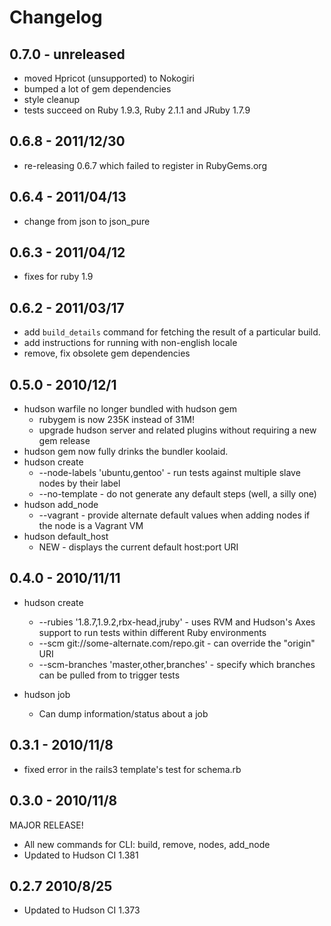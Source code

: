 # Changelog

## 0.7.0 - unreleased

* moved Hpricot (unsupported) to Nokogiri
* bumped a lot of gem dependencies
* style cleanup
* tests succeed on Ruby 1.9.3, Ruby 2.1.1 and JRuby 1.7.9

## 0.6.8 - 2011/12/30

* re-releasing 0.6.7 which failed to register in RubyGems.org

## 0.6.4 - 2011/04/13

* change from json to json_pure

## 0.6.3 - 2011/04/12

* fixes for ruby 1.9

## 0.6.2 - 2011/03/17

* add `build_details` command for fetching the result of a particular build.
* add instructions for running with non-english locale
* remove, fix obsolete gem dependencies

## 0.5.0 - 2010/12/1

* hudson warfile no longer bundled with hudson gem
  * rubygem is now 235K instead of 31M!
  * upgrade hudson server and related plugins without requiring a new gem release
* hudson gem now fully drinks the bundler koolaid.
* hudson create
  * --node-labels 'ubuntu,gentoo' - run tests against multiple slave nodes by their label
  * --no-template - do not generate any default steps (well, a silly one)
* hudson add_node
  * --vagrant - provide alternate default values when adding nodes if the node is a Vagrant VM
* hudson default_host
  * NEW - displays the current default host:port URI

## 0.4.0 - 2010/11/11

* hudson create
  * --rubies '1.8.7,1.9.2,rbx-head,jruby' - uses RVM and Hudson's Axes support to run tests within different Ruby environments
  * --scm git://some-alternate.com/repo.git - can override the "origin" URI
  * --scm-branches 'master,other,branches' - specify which branches can be pulled from to trigger tests

* hudson job
  * Can dump information/status about a job

## 0.3.1 - 2010/11/8

* fixed error in the rails3 template's test for schema.rb

## 0.3.0 - 2010/11/8

MAJOR RELEASE!

* All new commands for CLI: build, remove, nodes, add_node
* Updated to Hudson CI 1.381

## 0.2.7 2010/8/25

* Updated to Hudson CI 1.373
